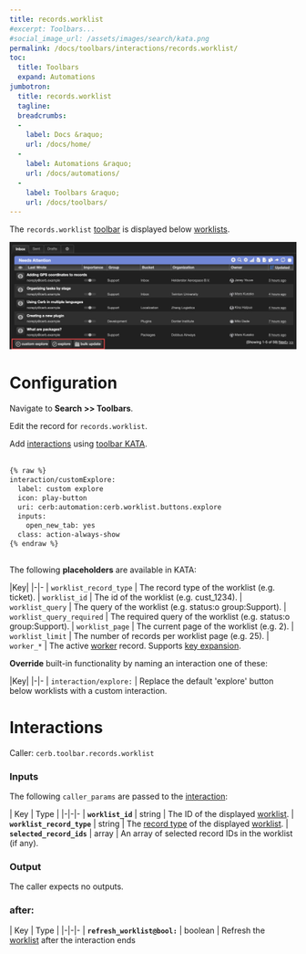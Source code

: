 ```yaml
---
title: records.worklist
#excerpt: Toolbars...
#social_image_url: /assets/images/search/kata.png
permalink: /docs/toolbars/interactions/records.worklist/
toc:
  title: Toolbars
  expand: Automations
jumbotron:
  title: records.worklist
  tagline: 
  breadcrumbs:
  -
    label: Docs &raquo;
    url: /docs/home/
  -
    label: Automations &raquo;
    url: /docs/automations/
  -
    label: Toolbars &raquo;
    url: /docs/toolbars/
---
```


The `records.worklist` [toolbar](/docs/toolbars/) is displayed below [worklists](/docs/worklists/).

<div class="cerb-screenshot">
<img src="/assets/images/docs/toolbars/records-worklist.png" class="screenshot">
</div>

# Configuration

Navigate to **Search >> Toolbars**.

Edit the record for `records.worklist`.

Add [interactions](/docs/automations/triggers/interaction.worker/) using [toolbar KATA](/docs/toolbars/#kata).

<pre>
<code class="language-cerb">
{% raw %}
interaction/customExplore:
  label: custom explore
  icon: play-button
  uri: cerb:automation:cerb.worklist.buttons.explore
  inputs:
    open_new_tab: yes
  class: action-always-show
{% endraw %}
</code>
</pre>

The following **placeholders** are available in KATA:

|Key|
|-|-
| `worklist_record_type` | The record type of the worklist (e.g. ticket).
| `worklist_id` | The id of the worklist (e.g. cust_1234).
| `worklist_query` | The query of the worklist (e.g. status:o group:Support).
| `worklist_query_required` | The required query of the worklist (e.g. status:o group:Support).
| `worklist_page` | The current page of the worklist (e.g. 2).
| `worklist_limit` | The number of records per worklist page (e.g. 25).
| `worker_*` | The active [worker](/docs/records/types/worker/) record. Supports [key expansion](/docs/guide/developers/dictionaries/#key-expansion).

**Override** built-in functionality by naming an interaction one of these:

|Key|
|-|-
| `interaction/explore:` | Replace the default 'explore' button below worklists with a custom interaction.

# Interactions

Caller: `cerb.toolbar.records.worklist`

### Inputs

The following `caller_params` are passed to the [interaction](/docs/automations/triggers/interaction.worker/):

| Key | Type |
|-|-|-
| **`worklist_id`** | string | The ID of the displayed [worklist](/docs/worklists/).
| **`worklist_record_type`** | string | The [record type](/docs/records/types/) of the displayed [worklist](/docs/worklists/).
| **`selected_record_ids`** | array | An array of selected record IDs in the worklist (if any).

### Output

The caller expects no outputs.

### after:

| Key | Type |
|-|-|-
| **`refresh_worklist@bool:`** | boolean | Refresh the [worklist](/docs/worklists/) after the interaction ends
